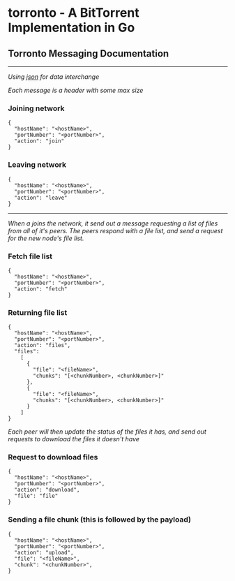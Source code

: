 torronto - A BitTorrent Implementation in Go
============================================

## Torronto Messaging Documentation
* * *

_Using [json](www.json.org) for data interchange_

_Each message is a header with some max size_

### Joining network
```
{
  "hostName": "<hostName>",
  "portNumber": "<portNumber>",
  "action": "join"
}
```

### Leaving network
```
{
  "hostName": "<hostName>",
  "portNumber": "<portNumber>",
  "action": "leave"
}

```

* * *
_When a joins the network, it send out a message requesting a list of files from all of it's peers. The peers respond with a file list, and send a request for the new node's file list._

### Fetch file list
```
{
  "hostName": "<hostName>",
  "portNumber": "<portNumber>",
  "action": "fetch"
}
```

### Returning file list
```
{
  "hostName": "<hostName>",
  "portNumber": "<portNumber>",
  "action": "files",
  "files":
    [
      {
        "file": "<fileName>",
        "chunks": "[<chunkNumber>, <chunkNumber>]"
      },
      {
        "file": "<fileName>",
        "chunks": "[<chunkNumber>, <chunkNumber>]"
      }
    ]
}
```

_Each peer will then update the status of the files it has, and send out requests to download the files it doesn't have_
### Request to download files
```
{
  "hostName": "<hostName>",
  "portNumber": "<portNumber>",
  "action": "download",
  "file": "file"
}
```

### Sending a file chunk (this is followed by the payload)
```
{
  "hostName": "<hostName>",
  "portNumber": "<portNumber>",
  "action": "upload",
  "file": "<fileName>",
  "chunk": "<chunkNumber>",
}
```
